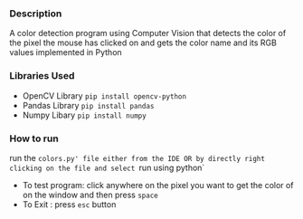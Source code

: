 ### Description 
A color detection program using Computer Vision that detects the color of the pixel the mouse has clicked on and gets the color name and its RGB values implemented in Python

### Libraries Used
  * OpenCV Library `pip install opencv-python`
  * Pandas Library `pip install pandas`
  * Numpy Libary   `pip install numpy`

### How to run 
  run the `colors.py' file either from the IDE OR by directly right clicking on the file and select `run using python`

  * To test program: click anywhere on the pixel you want to get the color of on the window and then press `space` 
  * To Exit : press `esc` button